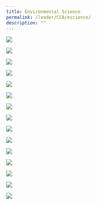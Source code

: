 ```yaml
---
title: Environmental Science
permalink: /leader/CCA/escience/
description: ""
---
```

![](/images/Student%20Leader/Environmental%20Science/ES%20(3).jpg)

![](/images/Student%20Leader/Environmental%20Science/ES%20(4).jpg)

![](/images/Student%20Leader/Environmental%20Science/ES%20(5).jpg)

![](/images/Student%20Leader/Environmental%20Science/ES%20(6).jpg)

![](/images/Student%20Leader/Environmental%20Science/ES%20(7).jpg)

![](/images/Student%20Leader/Environmental%20Science/ES%20(8).jpg)

![](/images/Student%20Leader/Environmental%20Science/ES%20(9).jpg)

![](/images/Student%20Leader/Environmental%20Science/ES%20(10).jpg)

![](/images/Student%20Leader/Environmental%20Science/ES%20(11).jpg)

![](/images/Student%20Leader/Environmental%20Science/ES%20(12).jpg)

![](/images/Student%20Leader/Environmental%20Science/ES%20(13).jpg)

![](/images/Student%20Leader/Environmental%20Science/ES%20(14).jpg)

![](/images/Student%20Leader/Environmental%20Science/ES%20(15).jpg)

![](/images/Student%20Leader/Environmental%20Science/ES%20(16).jpg)

![](/images/Student%20Leader/Environmental%20Science/ES%20(17).jpg)